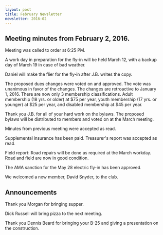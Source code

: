 ```yaml
---
layout: post
title: February Newsletter
newsletter: 2016-02
---
```

## Meeting minutes from February 2, 2016.

Meeting was called to order at 6:25 PM.

A work day in preparation for the fly-in will be held March 12, with a backup
day of March 19 in case of bad weather.

Daniel will make the flier for the fly-in after J.B. writes the copy.

The proposed dues changes were voted on and approved. The vote was unanimous in
favor of the changes. The changes are retroactive to January 1, 2016. There are
now only 3 membership classifications. Adult membership (18 yrs. or older) at
$75 per year, youth membership (17 yrs. or younger) at $25 per year, and
disabled membership at $45 per year.

Thank you J.B. for all of your hard work on the bylaws. The proposed bylaws will
be distributed to members and voted on at the March meeting.

Minutes from previous meeting were accepted as read.

Supplemental insurance has been paid. Treasurer's report was accepted as read.

Field report: Road repairs will be done as required at the March workday. Road
and field are now in good condition.

The AMA sanction for the May 28 electric fly-in has been approved.

We welcomed a new member, David Snyder, to the club.

## Announcements

Thank you Morgan for bringing supper.

Dick Russell will bring pizza to the next meeting.

Thank you Dennis Beard for bringing your B-25 and giving a presentation on the
construction.
